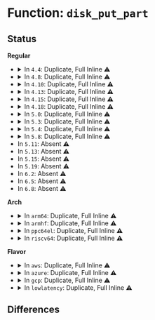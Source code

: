 # Function: <code>disk_put_part</code>

## Status
<b>Regular</b>
<ul>
<li>
<details>
<summary>In <code>4.4</code>: Duplicate, Full Inline ⚠️</summary>

**Collision:** Static Duplication

**Inline:** Full

**Transformation:** False

**Instances:**

```
In fs/block_dev.c (ffffffff81248729)
Location: include/linux/genhd.h:278
Inline: True
Inline callers:
  - fs/block_dev.c:__blkdev_put
  - fs/block_dev.c:__blkdev_get
  - fs/block_dev.c:__blkdev_get
```
```
In block/ioctl.c (ffffffff813c8bc3)
Location: include/linux/genhd.h:278
Inline: True
Inline callers:
  - block/ioctl.c:blkpg_ioctl
  - block/ioctl.c:blkpg_ioctl
  - block/ioctl.c:blkpg_ioctl
  - block/ioctl.c:blkpg_ioctl
  - block/ioctl.c:blkpg_ioctl
```
```
In block/genhd.c (ffffffff813c99a5)
Location: include/linux/genhd.h:278
Inline: True
Inline callers:
  - block/genhd.c:disk_part_iter_next
  - block/genhd.c:set_disk_ro
  - block/genhd.c:bdget_disk
  - block/genhd.c:blk_lookup_devt
  - block/genhd.c:diskstats_show
  - block/genhd.c:add_disk
  - block/genhd.c:printk_all_partitions
  - block/genhd.c:del_gendisk
```
</details>
</li>
<li>
<details>
<summary>In <code>4.8</code>: Duplicate, Full Inline ⚠️</summary>

**Collision:** Static Duplication

**Inline:** Full

**Transformation:** False

**Instances:**

```
In fs/block_dev.c (ffffffff8127115f)
Location: include/linux/genhd.h:262
Inline: True
Inline callers:
  - fs/block_dev.c:__blkdev_put
  - fs/block_dev.c:__blkdev_get
  - fs/block_dev.c:__blkdev_get
```
```
In block/ioctl.c (ffffffff8140ce23)
Location: include/linux/genhd.h:262
Inline: True
Inline callers:
  - block/ioctl.c:blkpg_ioctl
  - block/ioctl.c:blkpg_ioctl
  - block/ioctl.c:blkpg_ioctl
  - block/ioctl.c:blkpg_ioctl
  - block/ioctl.c:blkpg_ioctl
```
```
In block/genhd.c (ffffffff8140e012)
Location: include/linux/genhd.h:262
Inline: True
Inline callers:
  - block/genhd.c:set_disk_ro
  - block/genhd.c:blk_lookup_devt
  - block/genhd.c:diskstats_show
  - block/genhd.c:printk_all_partitions
  - block/genhd.c:bdget_disk
  - block/genhd.c:del_gendisk
  - block/genhd.c:device_add_disk
  - block/genhd.c:disk_part_iter_next
```
</details>
</li>
<li>
<details>
<summary>In <code>4.10</code>: Duplicate, Full Inline ⚠️</summary>

**Collision:** Static Duplication

**Inline:** Full

**Transformation:** False

**Instances:**

```
In fs/block_dev.c (ffffffff81284acc)
Location: include/linux/genhd.h:253
Inline: True
Inline callers:
  - fs/block_dev.c:__blkdev_put
  - fs/block_dev.c:__blkdev_get
  - fs/block_dev.c:__blkdev_get
```
```
In block/ioctl.c (ffffffff81428103)
Location: include/linux/genhd.h:253
Inline: True
Inline callers:
  - block/ioctl.c:blkpg_ioctl
  - block/ioctl.c:blkpg_ioctl
  - block/ioctl.c:blkpg_ioctl
  - block/ioctl.c:blkpg_ioctl
  - block/ioctl.c:blkpg_ioctl
```
```
In block/genhd.c (ffffffff814293a2)
Location: include/linux/genhd.h:253
Inline: True
Inline callers:
  - block/genhd.c:set_disk_ro
  - block/genhd.c:blk_lookup_devt
  - block/genhd.c:diskstats_show
  - block/genhd.c:printk_all_partitions
  - block/genhd.c:bdget_disk
  - block/genhd.c:del_gendisk
  - block/genhd.c:device_add_disk
  - block/genhd.c:disk_part_iter_next
```
</details>
</li>
<li>
<details>
<summary>In <code>4.13</code>: Duplicate, Full Inline ⚠️</summary>

**Collision:** Static Duplication

**Inline:** Full

**Transformation:** False

**Instances:**

```
In fs/block_dev.c (ffffffff81291e5d)
Location: include/linux/genhd.h:247
Inline: True
Inline callers:
  - fs/block_dev.c:__blkdev_put
  - fs/block_dev.c:__blkdev_get
  - fs/block_dev.c:__blkdev_get
```
```
In block/ioctl.c (ffffffff81436546)
Location: include/linux/genhd.h:247
Inline: True
Inline callers:
  - block/ioctl.c:blkpg_ioctl
  - block/ioctl.c:blkpg_ioctl
  - block/ioctl.c:blkpg_ioctl
  - block/ioctl.c:blkpg_ioctl
  - block/ioctl.c:blkpg_ioctl
```
```
In block/genhd.c (ffffffff81437685)
Location: include/linux/genhd.h:247
Inline: True
Inline callers:
  - block/genhd.c:set_disk_ro
  - block/genhd.c:blk_lookup_devt
  - block/genhd.c:diskstats_show
  - block/genhd.c:printk_all_partitions
  - block/genhd.c:bdget_disk
  - block/genhd.c:del_gendisk
  - block/genhd.c:device_add_disk
  - block/genhd.c:disk_part_iter_next
```
</details>
</li>
<li>
<details>
<summary>In <code>4.15</code>: Duplicate, Full Inline ⚠️</summary>

**Collision:** Static Duplication

**Inline:** Full

**Transformation:** False

**Instances:**

```
In fs/block_dev.c (ffffffff812b4bdd)
Location: include/linux/genhd.h:251
Inline: True
Inline callers:
  - fs/block_dev.c:__blkdev_put
  - fs/block_dev.c:__blkdev_get
  - fs/block_dev.c:__blkdev_get
```
```
In block/ioctl.c (ffffffff814622d6)
Location: include/linux/genhd.h:251
Inline: True
Inline callers:
  - block/ioctl.c:blkpg_ioctl
  - block/ioctl.c:blkpg_ioctl
  - block/ioctl.c:blkpg_ioctl
  - block/ioctl.c:blkpg_ioctl
  - block/ioctl.c:blkpg_ioctl
```
```
In block/genhd.c (ffffffff81463465)
Location: include/linux/genhd.h:251
Inline: True
Inline callers:
  - block/genhd.c:set_disk_ro
  - block/genhd.c:blk_lookup_devt
  - block/genhd.c:diskstats_show
  - block/genhd.c:printk_all_partitions
  - block/genhd.c:bdget_disk
  - block/genhd.c:del_gendisk
  - block/genhd.c:device_add_disk
  - block/genhd.c:disk_part_iter_next
```
</details>
</li>
<li>
<details>
<summary>In <code>4.18</code>: Duplicate, Full Inline ⚠️</summary>

**Collision:** Static Duplication

**Inline:** Full

**Transformation:** False

**Instances:**

```
In fs/block_dev.c (ffffffff812dcd6b)
Location: include/linux/genhd.h:252
Inline: True
Inline callers:
  - fs/block_dev.c:__blkdev_put
  - fs/block_dev.c:__blkdev_get
  - fs/block_dev.c:__blkdev_get
```
```
In block/ioctl.c (ffffffff81495b11)
Location: include/linux/genhd.h:252
Inline: True
Inline callers:
  - block/ioctl.c:blkpg_ioctl
  - block/ioctl.c:blkpg_ioctl
  - block/ioctl.c:blkpg_ioctl
  - block/ioctl.c:blkpg_ioctl
  - block/ioctl.c:blkpg_ioctl
```
```
In block/genhd.c (ffffffff81496d85)
Location: include/linux/genhd.h:252
Inline: True
Inline callers:
  - block/genhd.c:set_disk_ro
  - block/genhd.c:blk_lookup_devt
  - block/genhd.c:diskstats_show
  - block/genhd.c:printk_all_partitions
  - block/genhd.c:bdget_disk
  - block/genhd.c:del_gendisk
  - block/genhd.c:__device_add_disk
  - block/genhd.c:disk_part_iter_next
```
</details>
</li>
<li>
<details>
<summary>In <code>5.0</code>: Duplicate, Full Inline ⚠️</summary>

**Collision:** Static Duplication

**Inline:** Full

**Transformation:** False

**Instances:**

```
In fs/block_dev.c (ffffffff812f21cb)
Location: include/linux/genhd.h:254
Inline: True
Inline callers:
  - fs/block_dev.c:__blkdev_put
  - fs/block_dev.c:__blkdev_get
  - fs/block_dev.c:__blkdev_get
```
```
In block/ioctl.c (ffffffff814af9c1)
Location: include/linux/genhd.h:254
Inline: True
Inline callers:
  - block/ioctl.c:blkpg_ioctl
  - block/ioctl.c:blkpg_ioctl
  - block/ioctl.c:blkpg_ioctl
  - block/ioctl.c:blkpg_ioctl
  - block/ioctl.c:blkpg_ioctl
```
```
In block/genhd.c (ffffffff814b0ca5)
Location: include/linux/genhd.h:254
Inline: True
Inline callers:
  - block/genhd.c:set_disk_ro
  - block/genhd.c:blk_lookup_devt
  - block/genhd.c:diskstats_show
  - block/genhd.c:printk_all_partitions
  - block/genhd.c:bdget_disk
  - block/genhd.c:del_gendisk
  - block/genhd.c:__device_add_disk
  - block/genhd.c:disk_part_iter_next
```
</details>
</li>
<li>
<details>
<summary>In <code>5.3</code>: Duplicate, Full Inline ⚠️</summary>

**Collision:** Static Duplication

**Inline:** Full

**Transformation:** False

**Instances:**

```
In fs/block_dev.c (ffffffff81313c5c)
Location: include/linux/genhd.h:261
Inline: True
Inline callers:
  - fs/block_dev.c:__blkdev_put
  - fs/block_dev.c:__blkdev_get
  - fs/block_dev.c:__blkdev_get
```
```
In block/ioctl.c (ffffffff814ddd73)
Location: include/linux/genhd.h:261
Inline: True
Inline callers:
  - block/ioctl.c:blkpg_ioctl
  - block/ioctl.c:blkpg_ioctl
  - block/ioctl.c:blkpg_ioctl
  - block/ioctl.c:blkpg_ioctl
  - block/ioctl.c:blkpg_ioctl
```
```
In block/genhd.c (ffffffff814df0d5)
Location: include/linux/genhd.h:261
Inline: True
Inline callers:
  - block/genhd.c:set_disk_ro
  - block/genhd.c:blk_lookup_devt
  - block/genhd.c:diskstats_show
  - block/genhd.c:printk_all_partitions
  - block/genhd.c:bdget_disk
  - block/genhd.c:del_gendisk
  - block/genhd.c:__device_add_disk
  - block/genhd.c:disk_part_iter_next
```
</details>
</li>
<li>
<details>
<summary>In <code>5.4</code>: Duplicate, Full Inline ⚠️</summary>

**Collision:** Static Duplication

**Inline:** Full

**Transformation:** False

**Instances:**

```
In fs/block_dev.c (ffffffff81326b6c)
Location: include/linux/genhd.h:261
Inline: True
Inline callers:
  - fs/block_dev.c:__blkdev_put
  - fs/block_dev.c:__blkdev_get
  - fs/block_dev.c:__blkdev_get
```
```
In block/ioctl.c (ffffffff814f71d3)
Location: include/linux/genhd.h:261
Inline: True
Inline callers:
  - block/ioctl.c:blkpg_ioctl
  - block/ioctl.c:blkpg_ioctl
  - block/ioctl.c:blkpg_ioctl
  - block/ioctl.c:blkpg_ioctl
  - block/ioctl.c:blkpg_ioctl
```
```
In block/genhd.c (ffffffff814f8505)
Location: include/linux/genhd.h:261
Inline: True
Inline callers:
  - block/genhd.c:set_disk_ro
  - block/genhd.c:blk_lookup_devt
  - block/genhd.c:diskstats_show
  - block/genhd.c:printk_all_partitions
  - block/genhd.c:bdget_disk
  - block/genhd.c:del_gendisk
  - block/genhd.c:__device_add_disk
  - block/genhd.c:disk_part_iter_next
```
</details>
</li>
<li>
<details>
<summary>In <code>5.8</code>: Duplicate, Full Inline ⚠️</summary>

**Collision:** Static Duplication

**Inline:** Full

**Transformation:** False

**Instances:**

```
In fs/block_dev.c (ffffffff813606ee)
Location: include/linux/genhd.h:257
Inline: True
Inline callers:
  - fs/block_dev.c:__blkdev_put
  - fs/block_dev.c:__blkdev_get
  - fs/block_dev.c:__blkdev_get
```
```
In block/genhd.c (ffffffff81558d85)
Location: include/linux/genhd.h:257
Inline: True
Inline callers:
  - block/genhd.c:set_disk_ro
  - block/genhd.c:blk_lookup_devt
  - block/genhd.c:diskstats_show
  - block/genhd.c:printk_all_partitions
  - block/genhd.c:bdget_disk
  - block/genhd.c:del_gendisk
  - block/genhd.c:register_disk
  - block/genhd.c:disk_part_iter_next
```
```
In block/partitions/core.c (ffffffff8155daf2)
Location: include/linux/genhd.h:257
Inline: True
Inline callers:
  - block/partitions/core.c:bdev_resize_partition
  - block/partitions/core.c:bdev_del_partition
```
</details>
</li>
<li>
In <code>5.11</code>: Absent ⚠️
</li>
<li>
In <code>5.13</code>: Absent ⚠️
</li>
<li>
In <code>5.15</code>: Absent ⚠️
</li>
<li>
In <code>5.19</code>: Absent ⚠️
</li>
<li>
In <code>6.2</code>: Absent ⚠️
</li>
<li>
In <code>6.5</code>: Absent ⚠️
</li>
<li>
In <code>6.8</code>: Absent ⚠️
</li>
</ul>
<b>Arch</b>
<ul>
<li>
<details>
<summary>In <code>arm64</code>: Duplicate, Full Inline ⚠️</summary>

**Collision:** Static Duplication

**Inline:** Full

**Transformation:** False

**Instances:**

```
In fs/block_dev.c (ffff8000103e19fc)
Location: include/linux/genhd.h:261
Inline: True
Inline callers:
  - fs/block_dev.c:__blkdev_put
  - fs/block_dev.c:__blkdev_get
  - fs/block_dev.c:__blkdev_get
```
```
In block/ioctl.c (ffff8000105f80a4)
Location: include/linux/genhd.h:261
Inline: True
Inline callers:
  - block/ioctl.c:blkpg_ioctl
  - block/ioctl.c:blkpg_ioctl
  - block/ioctl.c:blkpg_ioctl
```
```
In block/genhd.c (ffff8000105f9888)
Location: include/linux/genhd.h:261
Inline: True
Inline callers:
  - block/genhd.c:set_disk_ro
  - block/genhd.c:blk_lookup_devt
  - block/genhd.c:diskstats_show
  - block/genhd.c:printk_all_partitions
  - block/genhd.c:bdget_disk
  - block/genhd.c:del_gendisk
  - block/genhd.c:__device_add_disk
  - block/genhd.c:disk_part_iter_next
```
</details>
</li>
<li>
<details>
<summary>In <code>armhf</code>: Duplicate, Full Inline ⚠️</summary>

**Collision:** Static Duplication

**Inline:** Full

**Transformation:** False

**Instances:**

```
In fs/block_dev.c (c05b8c50)
Location: include/linux/genhd.h:261
Inline: True
Inline callers:
  - fs/block_dev.c:__blkdev_put
  - fs/block_dev.c:__blkdev_get
  - fs/block_dev.c:__blkdev_get
```
```
In block/ioctl.c (c07a34f8)
Location: include/linux/genhd.h:261
Inline: True
Inline callers:
  - block/ioctl.c:blkpg_ioctl
  - block/ioctl.c:blkpg_ioctl
  - block/ioctl.c:blkpg_ioctl
  - block/ioctl.c:blkpg_ioctl
```
```
In block/genhd.c (c07a58cc)
Location: include/linux/genhd.h:261
Inline: True
Inline callers:
  - block/genhd.c:set_disk_ro
  - block/genhd.c:blk_lookup_devt
  - block/genhd.c:diskstats_show
  - block/genhd.c:printk_all_partitions
  - block/genhd.c:bdget_disk
  - block/genhd.c:del_gendisk
  - block/genhd.c:__device_add_disk
  - block/genhd.c:disk_part_iter_next
```
</details>
</li>
<li>
<details>
<summary>In <code>ppc64el</code>: Duplicate, Full Inline ⚠️</summary>

**Collision:** Static Duplication

**Inline:** Full

**Transformation:** False

**Instances:**

```
In fs/block_dev.c (c0000000004e5780)
Location: include/linux/genhd.h:261
Inline: True
Inline callers:
  - fs/block_dev.c:__blkdev_put
  - fs/block_dev.c:__blkdev_get
  - fs/block_dev.c:__blkdev_get
```
```
In block/ioctl.c (c0000000007901fc)
Location: include/linux/genhd.h:261
Inline: True
Inline callers:
  - block/ioctl.c:blkpg_ioctl
  - block/ioctl.c:blkpg_ioctl
  - block/ioctl.c:blkpg_ioctl
```
```
In block/genhd.c (c000000000792188)
Location: include/linux/genhd.h:261
Inline: True
Inline callers:
  - block/genhd.c:set_disk_ro
  - block/genhd.c:blk_lookup_devt
  - block/genhd.c:diskstats_show
  - block/genhd.c:printk_all_partitions
  - block/genhd.c:bdget_disk
  - block/genhd.c:del_gendisk
  - block/genhd.c:__device_add_disk
  - block/genhd.c:disk_part_iter_next
```
</details>
</li>
<li>
<details>
<summary>In <code>riscv64</code>: Duplicate, Full Inline ⚠️</summary>

**Collision:** Static Duplication

**Inline:** Full

**Transformation:** False

**Instances:**

```
In fs/block_dev.c (ffffffe000297f3a)
Location: include/linux/genhd.h:261
Inline: True
Inline callers:
  - fs/block_dev.c:__blkdev_put
  - fs/block_dev.c:__blkdev_get
  - fs/block_dev.c:__blkdev_get
```
```
In block/ioctl.c (ffffffe000434f58)
Location: include/linux/genhd.h:261
Inline: True
Inline callers:
  - block/ioctl.c:blkpg_ioctl
  - block/ioctl.c:blkpg_ioctl
  - block/ioctl.c:blkpg_ioctl
  - block/ioctl.c:blkpg_ioctl
  - block/ioctl.c:blkpg_ioctl
```
```
In block/genhd.c (ffffffe000435f62)
Location: include/linux/genhd.h:261
Inline: True
Inline callers:
  - block/genhd.c:set_disk_ro
  - block/genhd.c:blk_lookup_devt
  - block/genhd.c:diskstats_show
  - block/genhd.c:printk_all_partitions
  - block/genhd.c:bdget_disk
  - block/genhd.c:del_gendisk
  - block/genhd.c:__device_add_disk
  - block/genhd.c:disk_part_iter_next
```
</details>
</li>
</ul>
<b>Flavor</b>
<ul>
<li>
<details>
<summary>In <code>aws</code>: Duplicate, Full Inline ⚠️</summary>

**Collision:** Static Duplication

**Inline:** Full

**Transformation:** False

**Instances:**

```
In fs/block_dev.c (ffffffff8131f14c)
Location: include/linux/genhd.h:261
Inline: True
Inline callers:
  - fs/block_dev.c:__blkdev_put
  - fs/block_dev.c:__blkdev_get
  - fs/block_dev.c:__blkdev_get
```
```
In block/ioctl.c (ffffffff814ef7b3)
Location: include/linux/genhd.h:261
Inline: True
Inline callers:
  - block/ioctl.c:blkpg_ioctl
  - block/ioctl.c:blkpg_ioctl
  - block/ioctl.c:blkpg_ioctl
  - block/ioctl.c:blkpg_ioctl
  - block/ioctl.c:blkpg_ioctl
```
```
In block/genhd.c (ffffffff814f0ae5)
Location: include/linux/genhd.h:261
Inline: True
Inline callers:
  - block/genhd.c:set_disk_ro
  - block/genhd.c:blk_lookup_devt
  - block/genhd.c:diskstats_show
  - block/genhd.c:printk_all_partitions
  - block/genhd.c:bdget_disk
  - block/genhd.c:del_gendisk
  - block/genhd.c:__device_add_disk
  - block/genhd.c:disk_part_iter_next
```
</details>
</li>
<li>
<details>
<summary>In <code>azure</code>: Duplicate, Full Inline ⚠️</summary>

**Collision:** Static Duplication

**Inline:** Full

**Transformation:** False

**Instances:**

```
In fs/block_dev.c (ffffffff8130fcec)
Location: include/linux/genhd.h:261
Inline: True
Inline callers:
  - fs/block_dev.c:__blkdev_put
  - fs/block_dev.c:__blkdev_get
  - fs/block_dev.c:__blkdev_get
```
```
In block/ioctl.c (ffffffff814dfcf3)
Location: include/linux/genhd.h:261
Inline: True
Inline callers:
  - block/ioctl.c:blkpg_ioctl
  - block/ioctl.c:blkpg_ioctl
  - block/ioctl.c:blkpg_ioctl
  - block/ioctl.c:blkpg_ioctl
  - block/ioctl.c:blkpg_ioctl
```
```
In block/genhd.c (ffffffff814e1025)
Location: include/linux/genhd.h:261
Inline: True
Inline callers:
  - block/genhd.c:set_disk_ro
  - block/genhd.c:blk_lookup_devt
  - block/genhd.c:diskstats_show
  - block/genhd.c:printk_all_partitions
  - block/genhd.c:bdget_disk
  - block/genhd.c:del_gendisk
  - block/genhd.c:__device_add_disk
  - block/genhd.c:disk_part_iter_next
```
</details>
</li>
<li>
<details>
<summary>In <code>gcp</code>: Duplicate, Full Inline ⚠️</summary>

**Collision:** Static Duplication

**Inline:** Full

**Transformation:** False

**Instances:**

```
In fs/block_dev.c (ffffffff8131cc1c)
Location: include/linux/genhd.h:261
Inline: True
Inline callers:
  - fs/block_dev.c:__blkdev_put
  - fs/block_dev.c:__blkdev_get
  - fs/block_dev.c:__blkdev_get
```
```
In block/ioctl.c (ffffffff814eb843)
Location: include/linux/genhd.h:261
Inline: True
Inline callers:
  - block/ioctl.c:blkpg_ioctl
  - block/ioctl.c:blkpg_ioctl
  - block/ioctl.c:blkpg_ioctl
  - block/ioctl.c:blkpg_ioctl
  - block/ioctl.c:blkpg_ioctl
```
```
In block/genhd.c (ffffffff814ecb75)
Location: include/linux/genhd.h:261
Inline: True
Inline callers:
  - block/genhd.c:set_disk_ro
  - block/genhd.c:blk_lookup_devt
  - block/genhd.c:diskstats_show
  - block/genhd.c:printk_all_partitions
  - block/genhd.c:bdget_disk
  - block/genhd.c:del_gendisk
  - block/genhd.c:__device_add_disk
  - block/genhd.c:disk_part_iter_next
```
</details>
</li>
<li>
<details>
<summary>In <code>lowlatency</code>: Duplicate, Full Inline ⚠️</summary>

**Collision:** Static Duplication

**Inline:** Full

**Transformation:** False

**Instances:**

```
In fs/block_dev.c (ffffffff8132de22)
Location: include/linux/genhd.h:261
Inline: True
Inline callers:
  - fs/block_dev.c:__blkdev_put
  - fs/block_dev.c:__blkdev_get
  - fs/block_dev.c:__blkdev_get
```
```
In block/ioctl.c (ffffffff81504853)
Location: include/linux/genhd.h:261
Inline: True
Inline callers:
  - block/ioctl.c:blkpg_ioctl
  - block/ioctl.c:blkpg_ioctl
  - block/ioctl.c:blkpg_ioctl
  - block/ioctl.c:blkpg_ioctl
  - block/ioctl.c:blkpg_ioctl
```
```
In block/genhd.c (ffffffff81505bdf)
Location: include/linux/genhd.h:261
Inline: True
Inline callers:
  - block/genhd.c:set_disk_ro
  - block/genhd.c:blk_lookup_devt
  - block/genhd.c:diskstats_show
  - block/genhd.c:printk_all_partitions
  - block/genhd.c:bdget_disk
  - block/genhd.c:del_gendisk
  - block/genhd.c:__device_add_disk
  - block/genhd.c:disk_part_iter_next
```
</details>
</li>
</ul>

## Differences
